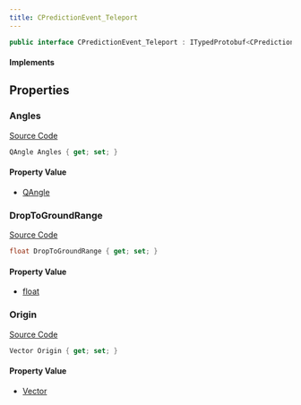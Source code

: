```yaml
---
title: CPredictionEvent_Teleport
---
```


```csharp
public interface CPredictionEvent_Teleport : ITypedProtobuf<CPredictionEvent_Teleport>, INativeHandle
```

#### Implements

## Properties

### Angles

[Source Code](https://github.com/swiftly-solution/swiftlys2/blob/main/managed/src/SwiftlyS2.Generated/Protobufs/Interfaces/CPredictionEvent_Teleport.cs#L16)

```csharp
QAngle Angles { get; set; }
```

#### Property Value

- [QAngle](/docs/api/shared/natives/qangle)

### DropToGroundRange

[Source Code](https://github.com/swiftly-solution/swiftlys2/blob/main/managed/src/SwiftlyS2.Generated/Protobufs/Interfaces/CPredictionEvent_Teleport.cs#L19)

```csharp
float DropToGroundRange { get; set; }
```

#### Property Value

- [float](https://learn.microsoft.com/dotnet/api/system.single)

### Origin

[Source Code](https://github.com/swiftly-solution/swiftlys2/blob/main/managed/src/SwiftlyS2.Generated/Protobufs/Interfaces/CPredictionEvent_Teleport.cs#L13)

```csharp
Vector Origin { get; set; }
```

#### Property Value

- [Vector](/docs/api/shared/natives/vector)

